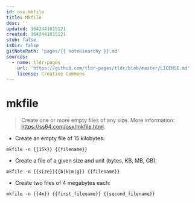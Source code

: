 ```yaml
---
id: osx.mkfile
title: Mkfile
desc: ''
updated: 1642441815121
created: 1642441815121
stub: false
isDir: false
gitNotePath: 'pages/{{ noteHiearchy }}.md'
sources:
  - name: tldr-pages
    url: 'https://github.com/tldr-pages/tldr/blob/master/LICENSE.md'
    license: Creative Commons
---
```

# mkfile

> Create one or more empty files of any size.
> More information: <https://ss64.com/osx/mkfile.html>.

- Create an empty file of 15 kilobytes:

`mkfile -n {{15k}} {{filename}}`

- Create a file of a given size and unit (bytes, KB, MB, GB):

`mkfile -n {{size}}{{b|k|m|g}} {{filename}}`

- Create two files of 4 megabytes each:

`mkfile -n {{4m}} {{first_filename}} {{second_filename}}`

